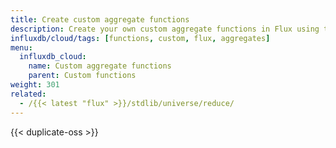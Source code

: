 ```yaml
---
title: Create custom aggregate functions
description: Create your own custom aggregate functions in Flux using the `reduce()` function.
influxdb/cloud/tags: [functions, custom, flux, aggregates]
menu:
  influxdb_cloud:
    name: Custom aggregate functions
    parent: Custom functions
weight: 301
related:
  - /{{< latest "flux" >}}/stdlib/universe/reduce/
---
```


{{< duplicate-oss >}}